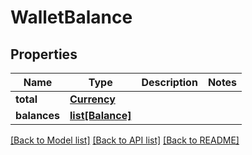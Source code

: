 # WalletBalance

## Properties
Name | Type | Description | Notes
------------ | ------------- | ------------- | -------------
**total** | [**Currency**](Currency.md) |  | 
**balances** | [**list[Balance]**](Balance.md) |  | 

[[Back to Model list]](../README.md#documentation-for-models) [[Back to API list]](../README.md#documentation-for-api-endpoints) [[Back to README]](../README.md)


